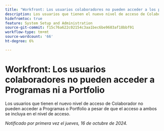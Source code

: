 ```yaml
---
title: "Workfront: Los usuarios colaboradores no pueden acceder a los programas ni a los Portfolio"
description: Los usuarios que tienen el nuevo nivel de acceso de Colaborador no pueden acceder a Programas o Portfolio a pesar de que el acceso a ambos se incluya en el nivel de acceso.
hidefromtoc: true
feature: System Setup and Administration
source-git-commit: f15c76a622c02154c3aa1bec6be9603af18bbf91
workflow-type: tm+mt
source-wordcount: '66'
ht-degree: 6%

---
```


# Workfront: Los usuarios colaboradores no pueden acceder a Programas ni a Portfolio

Los usuarios que tienen el nuevo nivel de acceso de Colaborador no pueden acceder a Programas o Portfolio a pesar de que el acceso a ambos se incluya en el nivel de acceso.

_Notificado por primera vez el jueves, 16 de octubre de 2024._
